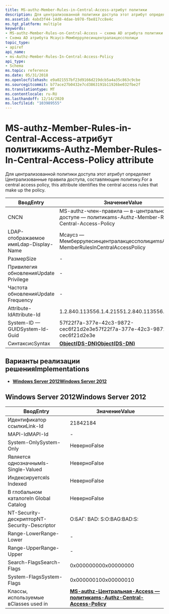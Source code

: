 ```yaml
---
title: MS-authz-Member-Rules-in-Central-Access-атрибут политики
description: Для централизованной политики доступа этот атрибут определяет Централизованные правила доступа, составляющие политику.
ms.assetid: 4abd3f44-14d8-4dae-b978-fbe817cc8e4c
ms.tgt_platform: multiple
keywords:
- MS-authz-Member-Rules-on-Central-Access — схема AD атрибута политики
- Схема AD атрибута Мсаусз-Мемберрулесинцентралакцессполици
topic_type:
- apiref
api_name:
- ms-Authz-Member-Rules-In-Central-Access-Policy
api_type:
- Schema
ms.topic: reference
ms.date: 05/31/2018
ms.openlocfilehash: e9a021557bf23d9166d219dcb5a4a35c863c9cbe
ms.sourcegitcommit: b77ace27b0432e7cd3863191b11926be032fbe2f
ms.translationtype: MT
ms.contentlocale: ru-RU
ms.lasthandoff: 12/14/2020
ms.locfileid: "103989555"
---
```

# <a name="ms-authz-member-rules-in-central-access-policy-attribute"></a><span data-ttu-id="41ce5-105">MS-authz-Member-Rules-in-Central-Access-атрибут политики</span><span class="sxs-lookup"><span data-stu-id="41ce5-105">ms-Authz-Member-Rules-In-Central-Access-Policy attribute</span></span>

<span data-ttu-id="41ce5-106">Для централизованной политики доступа этот атрибут определяет Централизованные правила доступа, составляющие политику.</span><span class="sxs-lookup"><span data-stu-id="41ce5-106">For a central access policy, this attribute identifies the central access rules that make up the policy.</span></span>



| <span data-ttu-id="41ce5-107">Ввод</span><span class="sxs-lookup"><span data-stu-id="41ce5-107">Entry</span></span> | <span data-ttu-id="41ce5-108">Значение</span><span class="sxs-lookup"><span data-stu-id="41ce5-108">Value</span></span> |
|-------------------|------------------------------------------------|
| <span data-ttu-id="41ce5-109">CN</span><span class="sxs-lookup"><span data-stu-id="41ce5-109">CN</span></span>                | <span data-ttu-id="41ce5-110">MS-authz-член-правила — в-центральном доступе — политика</span><span class="sxs-lookup"><span data-stu-id="41ce5-110">ms-Authz-Member-Rules-In-Central-Access-Policy</span></span> |
| <span data-ttu-id="41ce5-111">LDAP-отображаемое имя</span><span class="sxs-lookup"><span data-stu-id="41ce5-111">Ldap-Display-Name</span></span> | <span data-ttu-id="41ce5-112">Мсаусз — Мемберрулесинцентралакцессполици</span><span class="sxs-lookup"><span data-stu-id="41ce5-112">msAuthz-MemberRulesInCentralAccessPolicy</span></span>       |
| <span data-ttu-id="41ce5-113">Размер</span><span class="sxs-lookup"><span data-stu-id="41ce5-113">Size</span></span>              | \-                                             |
| <span data-ttu-id="41ce5-114">Привилегия обновления</span><span class="sxs-lookup"><span data-stu-id="41ce5-114">Update Privilege</span></span>  | \-                                             |
| <span data-ttu-id="41ce5-115">Частота обновления</span><span class="sxs-lookup"><span data-stu-id="41ce5-115">Update Frequency</span></span>  | \-                                             |
| <span data-ttu-id="41ce5-116">Attribute-Id</span><span class="sxs-lookup"><span data-stu-id="41ce5-116">Attribute-Id</span></span>      | <span data-ttu-id="41ce5-117">1.2.840.113556.1.4.2155</span><span class="sxs-lookup"><span data-stu-id="41ce5-117">1.2.840.113556.1.4.2155</span></span>                        |
| <span data-ttu-id="41ce5-118">System-ID — GUID</span><span class="sxs-lookup"><span data-stu-id="41ce5-118">System-Id-Guid</span></span>    | <span data-ttu-id="41ce5-119">57f22f7a-377e-42c3-9872-cec6f21d2e3e</span><span class="sxs-lookup"><span data-stu-id="41ce5-119">57f22f7a-377e-42c3-9872-cec6f21d2e3e</span></span>           |
| <span data-ttu-id="41ce5-120">Синтаксис</span><span class="sxs-lookup"><span data-stu-id="41ce5-120">Syntax</span></span>            | [<span data-ttu-id="41ce5-121">**Object(DS-DN)**</span><span class="sxs-lookup"><span data-stu-id="41ce5-121">**Object(DS-DN)**</span></span>](s-object-ds-dn.md)        |



## <a name="implementations"></a><span data-ttu-id="41ce5-122">Варианты реализации решения</span><span class="sxs-lookup"><span data-stu-id="41ce5-122">Implementations</span></span>

-   [<span data-ttu-id="41ce5-123">**Windows Server 2012**</span><span class="sxs-lookup"><span data-stu-id="41ce5-123">**Windows Server 2012**</span></span>](#windows-server-2012)

## <a name="windows-server-2012"></a><span data-ttu-id="41ce5-124">Windows Server 2012</span><span class="sxs-lookup"><span data-stu-id="41ce5-124">Windows Server 2012</span></span>



| <span data-ttu-id="41ce5-125">Ввод</span><span class="sxs-lookup"><span data-stu-id="41ce5-125">Entry</span></span> | <span data-ttu-id="41ce5-126">Значение</span><span class="sxs-lookup"><span data-stu-id="41ce5-126">Value</span></span> |
|------------------------|------------------------------------------------------------------------------------|
| <span data-ttu-id="41ce5-127">Идентификатор ссылки</span><span class="sxs-lookup"><span data-stu-id="41ce5-127">Link-Id</span></span>                | <span data-ttu-id="41ce5-128">2184</span><span class="sxs-lookup"><span data-stu-id="41ce5-128">2184</span></span>                                                                               |
| <span data-ttu-id="41ce5-129">MAPI-Id</span><span class="sxs-lookup"><span data-stu-id="41ce5-129">MAPI-Id</span></span>                | \-                                                                                 |
| <span data-ttu-id="41ce5-130">System-Only</span><span class="sxs-lookup"><span data-stu-id="41ce5-130">System-Only</span></span>            | <span data-ttu-id="41ce5-131">Неверно</span><span class="sxs-lookup"><span data-stu-id="41ce5-131">False</span></span>                                                                              |
| <span data-ttu-id="41ce5-132">Является однозначным</span><span class="sxs-lookup"><span data-stu-id="41ce5-132">Is-Single-Valued</span></span>       | <span data-ttu-id="41ce5-133">Неверно</span><span class="sxs-lookup"><span data-stu-id="41ce5-133">False</span></span>                                                                              |
| <span data-ttu-id="41ce5-134">Индексируется</span><span class="sxs-lookup"><span data-stu-id="41ce5-134">Is Indexed</span></span>             | <span data-ttu-id="41ce5-135">Неверно</span><span class="sxs-lookup"><span data-stu-id="41ce5-135">False</span></span>                                                                              |
| <span data-ttu-id="41ce5-136">В глобальном каталоге</span><span class="sxs-lookup"><span data-stu-id="41ce5-136">In Global Catalog</span></span>      | <span data-ttu-id="41ce5-137">Неверно</span><span class="sxs-lookup"><span data-stu-id="41ce5-137">False</span></span>                                                                              |
| <span data-ttu-id="41ce5-138">NT-Security-дескриптор</span><span class="sxs-lookup"><span data-stu-id="41ce5-138">NT-Security-Descriptor</span></span> | <span data-ttu-id="41ce5-139">О:БАГ: BAD: S:</span><span class="sxs-lookup"><span data-stu-id="41ce5-139">O:BAG:BAD:S:</span></span>                                                                       |
| <span data-ttu-id="41ce5-140">Range-Lower</span><span class="sxs-lookup"><span data-stu-id="41ce5-140">Range-Lower</span></span>            | \-                                                                                 |
| <span data-ttu-id="41ce5-141">Range-Upper</span><span class="sxs-lookup"><span data-stu-id="41ce5-141">Range-Upper</span></span>            | \-                                                                                 |
| <span data-ttu-id="41ce5-142">Search-Flags</span><span class="sxs-lookup"><span data-stu-id="41ce5-142">Search-Flags</span></span>           | <span data-ttu-id="41ce5-143">0x00000000</span><span class="sxs-lookup"><span data-stu-id="41ce5-143">0x00000000</span></span>                                                                         |
| <span data-ttu-id="41ce5-144">System-Flags</span><span class="sxs-lookup"><span data-stu-id="41ce5-144">System-Flags</span></span>           | <span data-ttu-id="41ce5-145">0x00000010</span><span class="sxs-lookup"><span data-stu-id="41ce5-145">0x00000010</span></span>                                                                         |
| <span data-ttu-id="41ce5-146">Классы, используемые в</span><span class="sxs-lookup"><span data-stu-id="41ce5-146">Classes used in</span></span>        | [<span data-ttu-id="41ce5-147">**MS-authz-Центральная-Access — политика**</span><span class="sxs-lookup"><span data-stu-id="41ce5-147">**ms-Authz-Central-Access-Policy**</span></span>](c-msauthz-centralaccesspolicy.md)<br/> |



 

 





